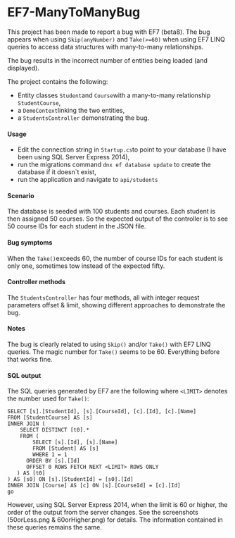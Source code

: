 # EF7-ManyToManyBug
This project has been made to report a bug with EF7 (beta8). The bug appears when using `Skip(anyNumber)` and `Take(>=60)` when using EF7 LINQ queries to access data structures with many-to-many relationships.

The bug results in the incorrect number of entities being loaded (and displayed).

The project contains the following:
  - Entity classes `Student`and `Course`with a many-to-many relationship `StudentCourse`,
  - a `DemoContext`linking the two entities,
  - a `StudentsController` demonstrating the bug.

#### Usage
 - Edit the connection string in `Startup.cs`to point to your database (I have been using SQL Server Express 2014),
 - run the migrations command `dnx ef database update` to create the database if it doesn`t exist,
 - run the application and navigate to `api/students`

#### Scenario
The database is seeded with 100 students and courses. Each student is then assigned 50 courses. So the expected output of the controller is to see 50 course IDs for each student in the JSON file.

#### Bug symptoms
When the `Take()`exceeds 60, the number of course IDs for each student is only one, sometimes tow instead of the expected fifty.


#### Controller methods
The `StudentsController` has four methods, all with integer request parameters offset & limit, showing different approaches to demonstrate the bug.

#### Notes
The bug is clearly related to using `Skip()` and/or `Take()` with EF7 LINQ queries. The magic number for `Take()` seems to be 60. Everything before that works fine.

#### SQL output
The SQL queries generated by EF7 are the following where `<LIMIT>` denotes the number used for `Take()`:

    SELECT [s].[StudentId], [s].[CourseId], [c].[Id], [c].[Name]
    FROM [StudentCourse] AS [s]
    INNER JOIN (
        SELECT DISTINCT [t0].*
        FROM (
            SELECT [s].[Id], [s].[Name]
            FROM [Student] AS [s]
            WHERE 1 = 1
          ORDER BY [s].[Id]
          OFFSET 0 ROWS FETCH NEXT <LIMIT> ROWS ONLY
       ) AS [t0]
    ) AS [s0] ON [s].[StudentId] = [s0].[Id]
    INNER JOIN [Course] AS [c] ON [s].[CourseId] = [c].[Id]
    go

However, using SQL Server Express 2014, when the limit is 60 or higher, the order of the output from the server changes. See the screenshots (50orLess.png & 60orHigher.png) for details.
The information contained in these queries remains the same.

